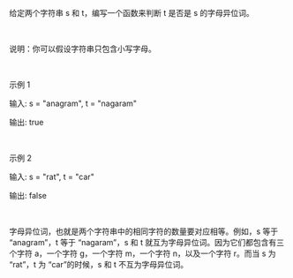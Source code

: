 给定两个字符串 s 和 t，编写一个函数来判断 t 是否是 s 的字母异位词。

 

说明：你可以假设字符串只包含小写字母。

 

示例 1

输入: s = "anagram", t = "nagaram"

输出: true

 

示例 2

输入: s = "rat", t = "car"

输出: false

 

字母异位词，也就是两个字符串中的相同字符的数量要对应相等。例如，s 等于 “anagram”，t 等于 “nagaram”，s 和 t 就互为字母异位词。因为它们都包含有三个字符 a，一个字符 g，一个字符 m，一个字符 n，以及一个字符 r。而当 s 为 “rat”，t 为 “car”的时候，s 和 t 不互为字母异位词。